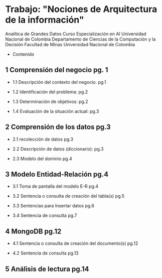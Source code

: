 # Trabajo: **"Nociones de Arquitectura de la información"**
Analítica de Grandes Datos
Curso Especialización en AI Universidad Nacional de Colombia
Departamento de Ciencias de la Computación y la Decisión
Facultad de Minas
Universidad Nacional de Colombia


 + Contenido
 
## 1	Comprensión del negocio	pg. 1

  + 1.1	Descripción del contexto del negocio. pg.1

  + 1.2	Identificación del problema:	pg.2

  + 1.3	Determinación de objetivos:	pg.2

  + 1.4	Evaluación de la situación actual:	pg.3

## 2	Comprensión de los datos	pg.3

  + 2.1	recolección de datos	pg.3

  + 2.2	Descripción de datos (diccionario):	pg.3

  + 2.3	Modelo del dominio	pg.4

## 3	Modelo Entidad-Relación	pg.4

  + 3.1	Toma de pantalla del modelo E-R	pg.4

  + 3.2	Sentencia o consulta de creación del tabla(s)	pg.5

  + 3.3	Sentencias para Insertar datos	pg.6

  + 3.4	Sentencia de consulta	pg.7

## 4	MongoDB	pg.12

  + 4.1	Sentencia o consulta de creación del documento(s)	pg.12

  + 4.2	Sentencia de consulta	pg.13

## 5	Análisis de lectura	pg.14
